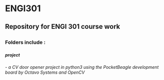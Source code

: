 # ENGI301
<h2> Repository for ENGI 301 course work <h2>
<h3> Folders include : <h3>
<h5> project <h5> <h6> - a CV door opener project in python3 using the PocketBeagle development board by Octavo Systems and OpenCV <h6>
